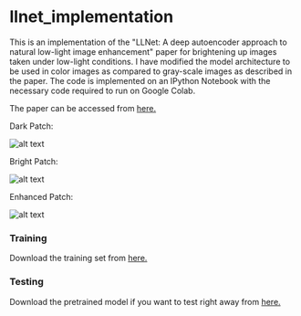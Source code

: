 # llnet_implementation
This is an implementation of the "LLNet: A deep autoencoder approach to natural low-light image
enhancement" paper for brightening up images taken under low-light conditions.
I have modified the model architecture to be used in color images as compared to gray-scale images as described in the paper.
The code is implemented on an IPython Notebook with the necessary code required to run on Google Colab.

The paper can be accessed from [here.](https://reader.elsevier.com/reader/sd/pii/S003132031630125X?token=3660BF88E5B10F810C0E93B39AEEA5E8B4C0D66E6654F28D92A6A53A8751EF2F9B8518E956192B9CBCC3B80066280200)

Dark Patch:

![alt text](https://github.com/joeljosephjin/llnet_implementation/blob/master/Examples/X.png "Logo Title Text 1")

Bright Patch:

![alt text](https://github.com/joeljosephjin/llnet_implementation/blob/master/Examples/Y.png "Logo Title Text 1")

Enhanced Patch:

![alt text](https://github.com/joeljosephjin/llnet_implementation/blob/master/Examples/Y_predict.png "Logo Title Text 1")

### Training
Download the training set from [here.](https://drive.google.com/open?id=1lky5_umQi87UYhhAp1gFlmXI3JoDPBu1)


### Testing
Download the pretrained model if you want to test right away from [here.](https://drive.google.com/open?id=1Q-LXrFCn4jgN0KznercKmhDuUkwMkHnF)
  
  
